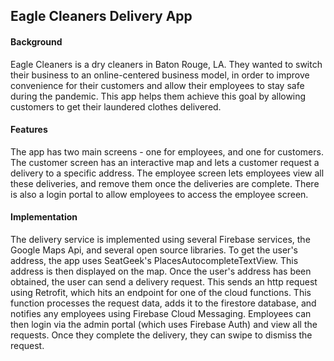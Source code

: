 ## Eagle Cleaners Delivery App

#### Background

Eagle Cleaners is a dry cleaners in Baton Rouge, LA. 
They wanted to switch their business to an online-centered business model, in order to improve convenience for their customers and allow their employees to stay safe during the pandemic. 
This app helps them achieve this goal by allowing customers to get their laundered clothes delivered.

#### Features

The app has two main screens - one for employees, and one for customers.
The customer screen has an interactive map and lets a customer request a delivery to a specific address.
The employee screen lets employees view all these deliveries, and remove them once the deliveries are complete.
There is also a login portal to allow employees to access the employee screen.

#### Implementation

The delivery service is implemented using several Firebase services, the Google Maps Api, and several open source libraries. 
To get the user's address, the app uses SeatGeek's PlacesAutocompleteTextView. This address is then displayed on the map.
Once the user's address has been obtained, the user can send a delivery request.
This sends an http request using Retrofit, which hits an endpoint for one of the cloud functions. 
This function processes the request data, adds it to the firestore database, and notifies any employees using Firebase Cloud Messaging.
Employees can then login via the admin portal (which uses Firebase Auth) and view all the requests. 
Once they complete the delivery, they can swipe to dismiss the request.
